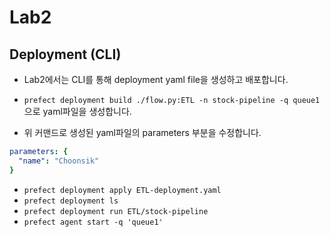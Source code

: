 # Lab2

## Deployment (CLI)

- Lab2에서는 CLI를 통해 deployment yaml file을 생성하고 배포합니다.

- `prefect deployment build ./flow.py:ETL -n stock-pipeline -q queue1` 으로 yaml파일을 생성합니다.
- 위 커맨드로 생성된 yaml파일의 parameters 부분을 수정합니다.
```yaml
parameters: {
  "name": "Choonsik"
}
```

- `prefect deployment apply ETL-deployment.yaml`
- `prefect deployment ls`
- `prefect deployment run ETL/stock-pipeline`
- `prefect agent start -q 'queue1'`